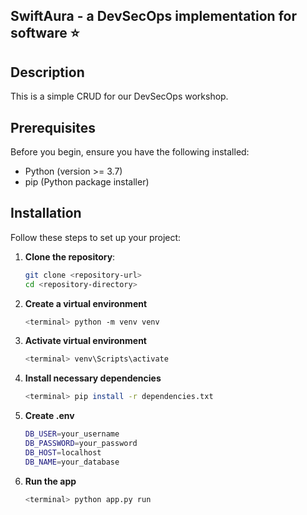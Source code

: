 ## SwiftAura - a DevSecOps implementation for software ⭐

## Description
This is a simple CRUD for our DevSecOps workshop.

## Prerequisites

Before you begin, ensure you have the following installed:

- Python (version >= 3.7)
- pip (Python package installer)

## Installation

Follow these steps to set up your project:

1. **Clone the repository**:
   ```bash
   git clone <repository-url>
   cd <repository-directory>

2. **Create a virtual environment**
    ```bash
    <terminal> python -m venv venv

3. **Activate virtual environment**
    
    ```bash
    <terminal> venv\Scripts\activate

4. **Install necessary dependencies**
    
    ```bash
    <terminal> pip install -r dependencies.txt

5. **Create .env**

    ```bash
    DB_USER=your_username
    DB_PASSWORD=your_password
    DB_HOST=localhost
    DB_NAME=your_database

6. **Run the app**

    ```bash
    <terminal> python app.py run
